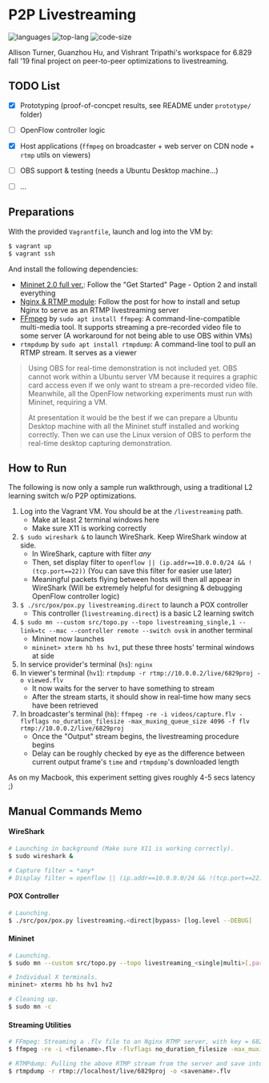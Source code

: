 # P2P Livestreaming

![languages](https://img.shields.io/github/languages/count/Allison-Turner/p2p-livestreaming?color=gold)
![top-lang](https://img.shields.io/github/languages/top/Allison-Turner/p2p-livestreaming)
![code-size](https://img.shields.io/github/languages/code-size/Allison-Turner/p2p-livestreaming?color=green)

Allison Turner, Guanzhou Hu, and Vishrant Tripathi's workspace for 6.829 fall '19 final project on peer-to-peer optimizations to livestreaming.


## TODO List

- [x] Prototyping (proof-of-concpet results, see README under `prototype/` folder)
- [ ] OpenFlow controller logic
- [x] Host applications (`ffmpeg` on broadcaster + web server on CDN node + `rtmp` utils on viewers)
- [ ] OBS support & testing (needs a Ubuntu Desktop machine...)
- [ ] ...


## Preparations

With the provided `Vagrantfile`, launch and log into the VM by:

```bash
$ vagrant up
$ vagrant ssh
```

And install the following dependencies:

- [Mininet 2.0 full ver.](http://mininet.org/): Follow the "Get Started" Page - Option 2 and install everything
- [Nginx & RTMP module](https://opensource.com/article/19/1/basic-live-video-streaming-server): Follow the post for how to install and setup Nginx to serve as an RTMP livestreaming server
- [FFmpeg](https://trac.ffmpeg.org/wiki/StreamingGuide) by `sudo apt install ffmpeg`: A command-line-compatible multi-media tool. It supports streaming a pre-recorded video file to some server (A workaround for not being able to use OBS within VMs)
- `rtmpdump` by `sudo apt install rtmpdump`: A command-line tool to pull an RTMP stream. It serves as a viewer

> Using OBS for real-time demonstration is not included yet. OBS cannot work within a Ubuntu server VM because it requires a graphic card access even if we only want to stream a pre-recorded video file. Meanwhile, all the OpenFlow networking experiments must run with Mininet, requiring a VM.
>
> At presentation it would be the best if we can prepare a Ubuntu Desktop machine with all the Mininet stuff installed and working correctly. Then we can use the Linux version of OBS to perform the real-time desktop capturing demonstration.


## How to Run

The following is now only a sample run walkthrough, using a traditional L2 learning switch w/o P2P optimizations.

1. Log into the Vagrant VM. You should be at the `/livestreaming` path.
    - Make at least 2 terminal windows here
    - Make sure X11 is working correctly
2. `$ sudo wireshark &` to launch WireShark. Keep WireShark window at side.
    - In WireShark, capture with filter *any*
    - Then, set display filter to `openflow || (ip.addr==10.0.0.0/24 && !(tcp.port==22))` (You can save this filter for easier use later)
    - Meaningful packets flying between hosts will then all appear in WireShark (Will be extremely helpful for designing & debugging OpenFlow controller logic)
3. `$ ./src/pox/pox.py livestreaming.direct` to launch a POX controller
    - This controller (`livestreaming.direct`) is a basic L2 learning switch
4. `$ sudo mn --custom src/topo.py --topo livestreaming_single,1 --link=tc --mac --controller remote --switch ovsk` in another terminal
    - Mininet now launches
    - `mininet> xterm hb hs hv1`, put these three hosts' terminal windows at side
5. In service provider's terminal (`hs`): `nginx`
6. In viewer's terminal (`hv1`): `rtmpdump -r rtmp://10.0.0.2/live/6829proj -o viewed.flv`
    - It now waits for the server to have something to stream
    - After the stream starts, it should show in real-time how many secs have been retrieved
7. In broadcaster's terminal (`hb`): `ffmpeg -re -i videos/capture.flv -flvflags no_duration_filesize -max_muxing_queue_size 4096 -f flv rtmp://10.0.0.2/live/6829proj`
    - Once the "Output" stream begins, the livestreaming procedure begins
    - Delay can be roughly checked by eye as the difference between current output frame's `time` and `rtmpdump`'s downloaded length

As on my Macbook, this experiment setting gives roughly 4-5 secs latency ;)


## Manual Commands Memo

#### WireShark

```bash
# Launching in background (Make sure X11 is working correctly).
$ sudo wireshark &

# Capture filter = *any*
# Display filter = openflow || (ip.addr==10.0.0.0/24 && !(tcp.port==22))
```

#### POX Controller

```bash
# Launching.
$ ./src/pox/pox.py livestreaming.<direct|bypass> [log.level --DEBUG]
```

#### Mininet

```bash
# Launching.
$ sudo mn --custom src/topo.py --topo livestreaming_<single|multi>[,param] --link=tc --mac --controller remote --switch ovsk

# Individual X terminals.
mininet> xterms hb hs hv1 hv2

# Cleaning up.
$ sudo mn -c
```

#### Streaming Utilities

```bash
# FFmpeg: Streaming a .flv file to an Nginx RTMP server, with key = 6829proj.
$ ffmpeg -re -i <filename>.flv -flvflags no_duration_filesize -max_muxing_queue_size 8192 -f flv rtmp://<server_address>/live/6829proj

# RTMPdump: Pulling the above RTMP stream from the server and save into a file.
$ rtmpdump -r rtmp://localhost/live/6829proj -o <savename>.flv
```
